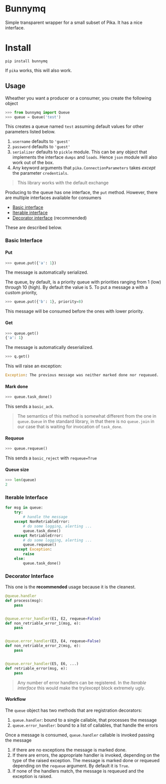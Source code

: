 # Bunnymq

Simple transparent wrapper for a small subset of Pika. It has a nice interface.

# Install

```
pip install bunnymq
```

If `pika` works, this will also work.

## Usage

Wheather you want a producer or a consumer, you create the following object

```python
>>> from bunnymq import Queue
>>> queue = Queue('test') 
```

This creates a queue named `test` assuming default values for other parameters listed below.

1. `username` defaults to `'guest'`
2. `password` defaults to `'guest'`
3. `serializer` defaults to `pickle` module. This can be any object that implements the interface `dumps` and `loads`. Hence `json` module will also work out of the box.
3. Any keyword arguments that `pika.ConnectionParameters` takes _except_ the parameter `credentials`.

> This library works with the default exchange

Producing to the queue has one interface, the `put` method. However, there are multiple interfaces available for consumers

* [Basic interface](#basic-interface)
* [Iterable interface](#iterable-interface)
* [Decorator interface](#decorator-interface) (recommended)

These are described below.

### Basic Interface
#### Put

```python
>>> queue.put({'a': 1})
```
The message is automatically serialized.

The queue, by default, is a priority queue with priorities ranging from 1 (low) through 10 (high). By default the value is 5. To put a message a with a custom priority,
```python
>>> queue.put({'b': 1}, priority=8)
```
This message will be consumed before the ones with lower priority.
#### Get

```python
>>> queue.get()
{'a': 1}
```
The message is automatically deserialized.

```python
>>> q.get()
```
This will raise an exception:
```python
Exception: The previous message was neither marked done nor requeued.
```

#### Mark done
```python
>>> queue.task_done()
```

This sends a `basic_ack`.

> The semantics of this method is somewhat different from the one in `queue.Queue` in the standard library, in that there is no `queue.join` in our case that is waiting for invocation of `task_done`.

#### Requeue
```python
>>> queue.requeue()
```

This sends a `basic_reject` with `requeue=True`

#### Queue size
```python
>>> len(queue)
2
```

### Iterable Interface

```python
for msg in queue:
    try:
        # handle the message
    except NonRetriableError:
        # do some logging, alerting ...
        queue.task_done()
    except RetriableError:
        # do some logging, alerting ...
        queue.requeue()
    except Exception:
        raise
    else:
        queue.task_done()
```

### Decorator Interface
This one is the __recommended__ usage because it is the cleanest.

```python
@queue.handler
def process(msg):
    pass


@queue.error_handler(E1, E2, requeue=False)
def non_retriable_error_1(msg, e):
    pass


@queue.error_handler(E3, E4, requeue=False)
def non_retriable_error_2(msg, e):
    pass


@queue.error_handler(E5, E6, ...)
def retriable_error(msg, e):
    pass

```

> Any number of error handlers can be registered. In the _Iterable interface_ this would make the try/except block extremely ugly.

#### Workflow
The `queue` object has two methods that are registration decorators:

1. `queue.handler`: bound to a single callable, that processes the message
2. `queue.error_handler`: bound to a list of callables, that handle the errors 
    
Once a message is consumed, `queue.handler` callable is invoked passing the message

1. if there are no exceptions the message is marked done.
2. If there are errors, the appropriate handler is invoked, depending on the type of the raised exception. The message is marked done or requeued depending on the `requeue` argument. By default it is `True`.
3. If none of the handlers match, the message is requeued and the exception is raised.
